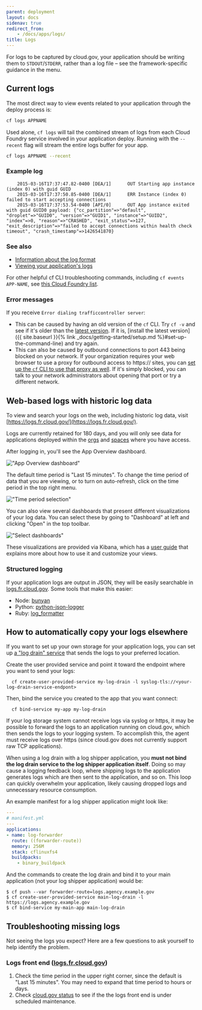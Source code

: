 ```yaml
---
parent: deployment
layout: docs
sidenav: true
redirect_from:
    - /docs/apps/logs/
title: Logs
---
```


For logs to be captured by cloud.gov, your application should be writing them to `STDOUT`/`STDERR`, rather than a log file – see the framework-specific guidance in the menu.

## Current logs

The most direct way to view events related to your application through the deploy process is:

```sh
cf logs APPNAME
```

Used alone, `cf logs` will tail the combined stream of logs from each Cloud Foundry service involved in your application deploy. Running with the `--recent` flag will stream the entire logs buffer for your app.

```sh
cf logs APPNAME --recent
```

### Example log

```
  	2015-03-16T17:37:47.82-0400 [DEA/1]      OUT Starting app instance (index 0) with guid GUID
  	2015-03-16T17:37:50.85-0400 [DEA/1]      ERR Instance (index 0) failed to start accepting connections
  	2015-03-16T17:37:53.54-0400 [API/0]      OUT App instance exited with guid GUID0 payload: {"cc_partition"=>"default", "droplet"=>"GUID0", "version"=>"GUID1", "instance"=>"GUID2", "index"=>0, "reason"=>"CRASHED", "exit_status"=>127, "exit_description"=>"failed to accept connections within health check timeout", "crash_timestamp"=>1426541870}
```

### See also

* [Information about the log format](https://docs.cloudfoundry.org/devguide/deploy-apps/streaming-logs.html)
* [Viewing your application's logs](https://docs.cloudfoundry.org/devguide/deploy-apps/streaming-logs.html#view)

For other helpful cf CLI troubleshooting commands, including `cf events APP-NAME`, see [this Cloud Foundry list](https://docs.cloudfoundry.org/devguide/deploy-apps/troubleshoot-app-health.html#cf-commands).

### Error messages

If you receive `Error dialing trafficcontroller server`:

* This can be caused by having an old version of the `cf` CLI. Try `cf -v` and see if it's older than the [latest version](https://github.com/cloudfoundry/cli/releases). If it is, [install the latest version]({{ site.baseurl }}{% link _docs/getting-started/setup.md %}#set-up-the-command-line) and try again.
* This can also be caused by outbound connections to port 443 being blocked on your network. If your organization requires your web browser to use a proxy for outbound access to https:// sites, you can [set up the `cf` CLI to use that proxy as well](https://docs.cloudfoundry.org/cf-cli/http-proxy.html). If it's simply blocked, you can talk to your network administrators about opening that port or try a different network.

## Web-based logs with historic log data

To view and search your logs on the web, including historic log data, visit [https://logs.fr.cloud.gov/](https://logs.fr.cloud.gov/).

Logs are currently retained for 180 days, and you will only see data for applications deployed within the [orgs](http://docs.cloudfoundry.org/concepts/roles.html#orgs) and [spaces](http://docs.cloudfoundry.org/concepts/roles.html#spaces) where you have access.

After logging in, you'll see the App Overview dashboard.

!["App Overview dashboard"]({{site.baseurl}}/assets/images/content/app-overview.png)

The default time period is "Last 15 minutes". To change the time period of data that you are viewing, or to turn on auto-refresh, click on the time period in the top right menu.

!["Time period selection"]({{site.baseurl}}/assets/images/content/time-period.png)

You can also view several dashboards that present different visualizations of your log data. You can select these by going to "Dashboard" at left and clicking "Open" in the top toolbar.


!["Select dashboards"]({{site.baseurl}}/assets/images/content/select-dashboard.png)

These visualizations are provided via Kibana, which has a [user guide](https://www.elastic.co/guide/en/kibana/current/index.html) that explains more about how to use it and customize your views.

### Structured logging

If your application logs are output in JSON, they will be easily searchable in [logs.fr.cloud.gov](https://logs.fr.cloud.gov/). Some tools that make this easier:

- Node: [bunyan](https://www.npmjs.com/package/bunyan)
- Python: [python-json-logger](https://github.com/madzak/python-json-logger)
- Ruby: [log_formatter](https://rubygems.org/gems/log_formatter/)

## How to automatically copy your logs elsewhere

If you want to set up your own storage for your application logs, you can set up [a "log drain" service](https://docs.cloudfoundry.org/devguide/services/log-management.html#user-provided) that sends the logs to your preferred location.

Create the user provided service and point it toward the endpoint where you want to send your logs:

      cf create-user-provided-service my-log-drain -l syslog-tls://<your-log-drain-service-endpont>

Then, bind the service you created to the app that you want connect:

      cf bind-service my-app my-log-drain

If your log storage system cannot receive logs via syslog or https, it may be possible to forward
the logs to an application running on cloud.gov, which then sends the logs to your logging system.
To accomplish this, the agent must receive logs over https (since cloud.gov does not currently
support raw TCP applications).

When using a log drain with a log shipper application, you **must not bind the log drain service to the
log shipper application itself**. Doing so may cause a logging feedback loop, where shipping logs to the application generates logs
which are then sent to the application, and so on. This loop can quickly overwhelm your application, likely causing
dropped logs and unnecessary resource consumption.

An example manifest for a log shipper application might look like:
```yml
---
# manifest.yml
---
applications:
- name: log-forwarder
  route: ((forwarder-route))
  memory: 256M
  stack: cflinuxfs4
  buildpacks:
    - binary_buildpack
```

And the commands to create the log drain and bind it to your main application (not your log shipper application) would be:

```shell
$ cf push --var forwarder-route=logs.agency.example.gov
$ cf create-user-provided-service main-log-drain -l https://logs.agency.example.gov
$ cf bind-service my-main-app main-log-drain
```

## Troubleshooting missing logs

Not seeing the logs you expect? Here are a few questions to ask yourself to help identify the problem.

### Logs front end ([logs.fr.cloud.gov](https://logs.fr.cloud.gov))

1. Check the time period in the upper right corner, since the default is "Last 15 minutes". You may need to expand that time period to hours or days.
1. Check [cloud.gov status](https://cloudgov.statuspage.io/) to see if the the logs front end is under scheduled maintenance.
